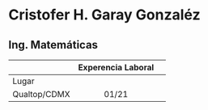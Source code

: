 # Cristofer H. Garay Gonzaléz
## Ing. Matemáticas

|       | Experencia Laboral |      |
| :---        |    :----:   |          ---: |
| Lugar       |        |    |
| Qualtop/CDMX     |  01/21       |       |
